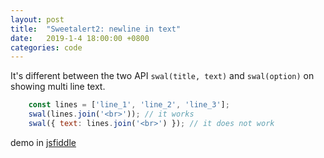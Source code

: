 ```yaml
---
layout: post
title:  "Sweetalert2: newline in text"
date:   2019-1-4 18:00:00 +0800
categories: code
---
```


It's different between the two API `swal(title, text)` and `swal(option)` on showing multi line text.

```javascript
    const lines = ['line_1', 'line_2', 'line_3'];
    swal(lines.join('<br>')); // it works
    swal({ text: lines.join('<br>') }); // it does not work
```

demo in [jsfiddle](https://jsfiddle.net/jyrtqxc8/2/)
